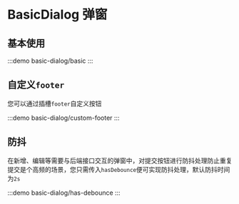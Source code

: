 # BasicDialog 弹窗

## 基本使用

:::demo
basic-dialog/basic
:::

## 自定义`footer`

您可以通过插槽`footer`自定义按钮

:::demo
basic-dialog/custom-footer
:::

## 防抖

在新增、编辑等需要与后端接口交互的弹窗中，对提交按钮进行防抖处理防止重复提交是个高频的场景，您只需传入`hasDebounce`便可实现防抖处理，默认防抖时间为`2s`

:::demo
basic-dialog/has-debounce
:::
